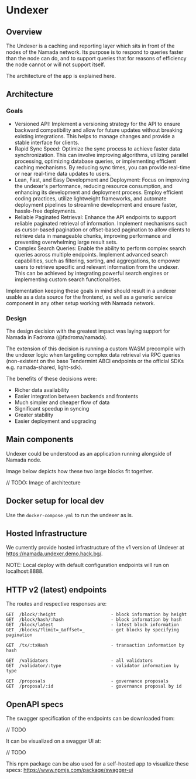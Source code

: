 # Undexer

## Overview
The Undexer is a caching and reporting layer which sits in front of the nodes of the Namada network. Its purpose is to respond to queries faster than the node can do, and to support queries that for reasons of efficiency the node cannot or will not support itself.

The architecture of the app is explained here.

## Architecture

### Goals
- Versioned API: Implement a versioning strategy for the API to ensure backward compatibility and allow for future updates without breaking existing integrations. This helps to manage changes and provide a stable interface for clients.
- Rapid Sync Speed: Optimize the sync process to achieve faster data synchronization. This can involve improving algorithms, utilizing parallel processing, optimizing database queries, or implementing efficient caching mechanisms. By reducing sync times, you can provide real-time or near real-time data updates to users.
- Lean, Fast, and Easy Development and Deployment: Focus on improving the undexer's performance, reducing resource consumption, and enhancing its development and deployment process. Employ efficient coding practices, utilize lightweight frameworks, and automate deployment pipelines to streamline development and ensure faster, hassle-free deployments.
- Reliable Paginated Retrieval: Enhance the API endpoints to support reliable paginated retrieval of information. Implement mechanisms such as cursor-based pagination or offset-based pagination to allow clients to retrieve data in manageable chunks, improving performance and preventing overwhelming large result sets.
- Complex Search Queries: Enable the ability to perform complex search queries across multiple endpoints. Implement advanced search capabilities, such as filtering, sorting, and aggregations, to empower users to retrieve specific and relevant information from the undexer. This can be achieved by integrating powerful search engines or implementing custom search functionalities.

Implementation keeping these goals in mind should result in a undexer usable as a data source for the frontend, as well as a generic service component in any other setup working with Namada network.

### Design
The design decision with the greatest impact was laying support for Namada in Fadroma (@fadroma/namada).

The extension of this decision is running a custom WASM precompile with the undexer logic when targeting complex data retrieval via RPC queries (non-existent on the base Tendermint ABCI endpoints or the official SDKs e.g. namada-shared, light-sdk).

The benefits of these decisions were:

- Richer data availability
- Easier integration between backends and frontents
- Much simpler and cheaper flow of data
- Significant speedup in syncing
- Greater stability
- Easier deployment and upgrading

## Main components
Undexer could be understood as an application running alongside of Namada node.

Image below depicts how these two large blocks fit together.

// TODO: Image of architecture

## Docker setup for local dev

Use the `docker-compose.yml` to run the undexer as is.

## Hosted Infrastructure
We currently provide hosted infrastructure of the v1 version of Undexer at https://namada.undexer.demo.hack.bg/.

NOTE: Local deploy with default configuration endpoints will run on localhost:8888.

## HTTP v2 (latest) endpoints
The routes and respective responses are:
```
GET  /block/:height                     - block information by height
GET  /block/hash/:hash                  - block information by hash
GET  /block/latest                      - latest block information
GET  /blocks/?limit=_&offset=_          - get blocks by specifying pagination

GET  /tx/:txHash                        - transaction information by hash

GET  /validators                        - all validators
GET  /validator/:type                   - validator information by type

GET  /proposals                         - governance proposals
GET  /proposal/:id                      - governance proposal by id
```

## OpenAPI specs
The swagger specification of the endpoints can be downloaded from:

// TODO

It can be visualized on a swagger UI at:

// TODO

This npm package can be also used for a self-hosted app to visualize these specs: https://www.npmjs.com/package/swagger-ui
